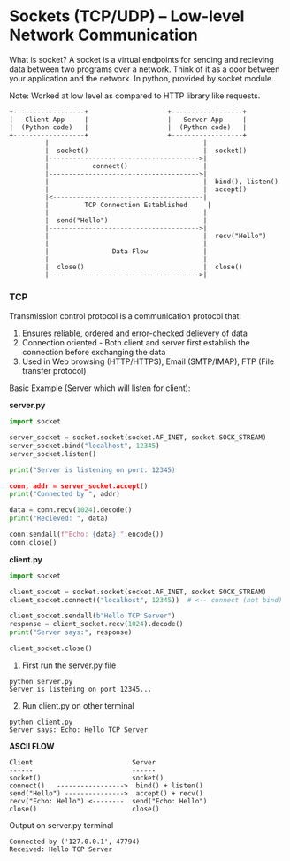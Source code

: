 # Sockets (TCP/UDP) – Low-level Network Communication
What is socket?
A socket is a virtual endpoints for sending and recieving data
between two programs over a network.
Think of it as a door between your application and the network.
In python, provided by socket module.

Note: Worked at low level as compared to HTTP library  like requests.

```
+------------------+                    +------------------+
|   Client App     |                    |   Server App     |
|  (Python code)   |                    |  (Python code)   |
+------------------+                    +------------------+
         |                                       |
         |  socket()                             |  socket()
         |-------------------------------------->|
         |           connect()                   |
         |-------------------------------------->|
         |                                       |  bind(), listen()
         |                                       |  accept()
         |<--------------------------------------|
         |         TCP Connection Established     |
         |                                       |
         |  send("Hello")                        |
         |-------------------------------------->|
         |                                       |  recv("Hello")
         |                                       |
         |                Data Flow              |
         |                                       |
         |  close()                              |  close()
         |-------------------------------------->|
```

### TCP 
Transmission control protocol is a communication protocol that:
1. Ensures reliable, ordered and error-checked delievery of data
2. Connection oriented - Both client and server first establish the connection before exchanging the data
3. Used in Web browsing (HTTP/HTTPS), Email (SMTP/IMAP), FTP (File transfer protocol)

Basic Example (Server which will listen for client):

**server.py**
```python
import socket

server_socket = socket.socket(socket.AF_INET, socket.SOCK_STREAM)
server_socket.bind("localhost", 12345)
server_socket.listen()

print("Server is listening on port: 12345)

conn, addr = server_socket.accept()
print("Connected by ", addr)

data = conn.recv(1024).decode()
print("Recieved: ", data)

conn.sendall(f"Echo: {data}.".encode())
conn.close()
```

**client.py**
```python
import socket

client_socket = socket.socket(socket.AF_INET, socket.SOCK_STREAM)
client_socket.connect(("localhost", 12345))  # <-- connect (not bind)

client_socket.sendall(b"Hello TCP Server")
response = client_socket.recv(1024).decode()
print("Server says:", response)

client_socket.close()
```
1. First run the server.py file
```
python server.py
Server is listening on port 12345...
```
2. Run client.py on other terminal
```
python client.py
Server says: Echo: Hello TCP Server
```

**ASCII FLOW**
```
Client                         Server
------                         ------
socket()                       socket()
connect()   ----------------->  bind() + listen()
send("Hello") --------------->  accept() + recv()
recv("Echo: Hello") <--------  send("Echo: Hello")
close()                        close()
```
Output on server.py terminal
```
Connected by ('127.0.0.1', 47794)
Received: Hello TCP Server
```

